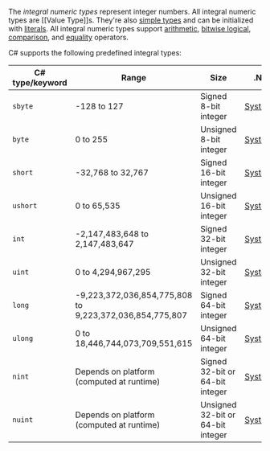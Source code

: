 
The _integral numeric types_ represent integer numbers. All integral numeric types are [[Value Type]]s. They're also [simple types](https://learn.microsoft.com/en-us/dotnet/csharp/language-reference/builtin-types/value-types#built-in-value-types) and can be initialized with [literals](https://learn.microsoft.com/en-us/dotnet/csharp/language-reference/builtin-types/integral-numeric-types#integer-literals). All integral numeric types support [arithmetic](https://learn.microsoft.com/en-us/dotnet/csharp/language-reference/operators/arithmetic-operators), [bitwise logical](https://learn.microsoft.com/en-us/dotnet/csharp/language-reference/operators/bitwise-and-shift-operators), [comparison](https://learn.microsoft.com/en-us/dotnet/csharp/language-reference/operators/comparison-operators), and [equality](https://learn.microsoft.com/en-us/dotnet/csharp/language-reference/operators/equality-operators) operators.

C# supports the following predefined integral types:

|C# type/keyword|Range|Size|.NET type|
|---|---|---|---|
|`sbyte`|-128 to 127|Signed 8-bit integer|[System.SByte](https://learn.microsoft.com/en-us/dotnet/api/system.sbyte)|
|`byte`|0 to 255|Unsigned 8-bit integer|[System.Byte](https://learn.microsoft.com/en-us/dotnet/api/system.byte)|
|`short`|-32,768 to 32,767|Signed 16-bit integer|[System.Int16](https://learn.microsoft.com/en-us/dotnet/api/system.int16)|
|`ushort`|0 to 65,535|Unsigned 16-bit integer|[System.UInt16](https://learn.microsoft.com/en-us/dotnet/api/system.uint16)|
|`int`|-2,147,483,648 to 2,147,483,647|Signed 32-bit integer|[System.Int32](https://learn.microsoft.com/en-us/dotnet/api/system.int32)|
|`uint`|0 to 4,294,967,295|Unsigned 32-bit integer|[System.UInt32](https://learn.microsoft.com/en-us/dotnet/api/system.uint32)|
|`long`|-9,223,372,036,854,775,808 to 9,223,372,036,854,775,807|Signed 64-bit integer|[System.Int64](https://learn.microsoft.com/en-us/dotnet/api/system.int64)|
|`ulong`|0 to 18,446,744,073,709,551,615|Unsigned 64-bit integer|[System.UInt64](https://learn.microsoft.com/en-us/dotnet/api/system.uint64)|
|`nint`|Depends on platform (computed at runtime)|Signed 32-bit or 64-bit integer|[System.IntPtr](https://learn.microsoft.com/en-us/dotnet/api/system.intptr)|
|`nuint`|Depends on platform (computed at runtime)|Unsigned 32-bit or 64-bit integer|[System.UIntPtr](https://learn.microsoft.com/en-us/dotnet/api/system.uintptr)|     |     |


